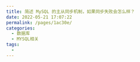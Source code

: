 ```yaml
---
title: 简述 MySQL 的主从同步机制，如果同步失败会怎么样？
date: 2022-05-21 17:07:22
permalink: /pages/1ac30e/
categories:
  - 数据库
  - MYSQL相关
tags:
  - 
---
```

